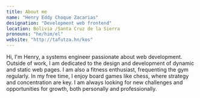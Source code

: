 ```yaml
---
title: About me
name: "Henry Eddy Choque Zacarias"
designation: "Development web frontend"
location: Bolivia /Santa Cruz de la Sierra
pronouns: "he/him/el"
website: "http://tafutza.hn/kos"
---
```

Hi, I'm Henry, a systems engineer passionate about web development. Outside of work, I am dedicated to the design and development of dynamic and static web pages. I am also a fitness enthusiast, frequenting the gym regularly. In my free time, I enjoy board games like chess, where strategy and concentration are key. I am always looking for new challenges and opportunities for growth, both personally and professionally.
